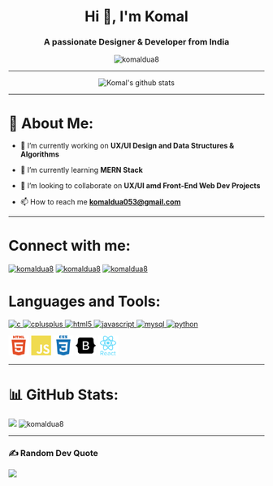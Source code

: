 <h1 align="center">Hi 👋, I'm Komal</h1>

<h3 align="center">A passionate Designer & Developer from India</h3>

<p align="center"> <img src="https://visitcount.itsvg.in/api?id=komaldua8&icon=0&color=0" alt="komaldua8" /></p>
<hr>
<p align="center">
<img height="auto"  alt="Komal's github stats" 
         src="https://github-profile-trophy.vercel.app/?username=komaldua8&row=1&column=6&theme=radical&margin-w=15e" />
</p>
<hr>


# 💫 About Me: 

- 🔭 I’m currently working on **UX/UI Design and Data Structures & Algorithms**

- 🌱 I’m currently learning **MERN Stack**

- 👯 I’m looking to collaborate on **UX/UI amd Front-End Web Dev Projects**

- 📫 How to reach me **komaldua053@gmail.com**
<hr>

<h1 align="left">Connect with me:</h1>
<p align="left">
<a href="https://instagram.com/komaldua8" target="blank"><img align="center" src="https://img.shields.io/badge/instagram-%23000000.svg?&style=for-the-badge&logo=instagram&logoColor=white alt=instagram" alt="komaldua8" height="40" width="150" /></a>
  <a href="https://www.linkedin.com/in/komaldua8" target="blank"><img align="center" src="https://img.shields.io/badge/linkedin-%231E77B5.svg?&style=for-the-badge&logo=linkedin&logoColor=white alt=linkedin " alt="komaldua8" height="40" width="150" /></a>
  <a href="https://open.spotify.com/user/31l4fxvkctgm2wsxu4ussbthsnli?si=d9454c5b577a4d41"><img align="center" src="https://img.shields.io/badge/Spotify-1ED760?style=for-the-badge&logo=spotify&logoColor=white" alt="komaldua8" height="40" width="150"/></a>
</p>
<h1 align="left">Languages and Tools:</h1>
<p align="left"> <a href="https://www.cprogramming.com/" target="_blank" rel="noreferrer"> <img src="https://profilinator.rishav.dev/skills-assets/c-original.svg" alt="c" width="40" height="40"/> </a> <a href="https://www.w3schools.com/cpp/" target="_blank" rel="noreferrer"> <img src="https://profilinator.rishav.dev/skills-assets/cplusplus-original.svg" alt="cplusplus" width="40" height="40"/> </a><a href="https://www.w3.org/html/" target="_blank" rel="noreferrer"> <img src="https://profilinator.rishav.dev/skills-assets/html5-original-wordmark.svg" alt="html5" width="40" height="40"/> </a> <a href="https://developer.mozilla.org/en-US/docs/Web/JavaScript" target="_blank" rel="noreferrer"> <img src="https://profilinator.rishav.dev/skills-assets/javascript-original.svg" alt="javascript" width="40" height="40"/> </a> <a href="https://www.mysql.com/" target="_blank" rel="noreferrer"> <img src="https://profilinator.rishav.dev/skills-assets/mysql-original-wordmark.svg" alt="mysql" width="40" height="40"/> </a> <a href="https://www.python.org" target="_blank" rel="noreferrer"> <img src="https://profilinator.rishav.dev/skills-assets/python-original.svg" alt="python" width="40" height="40"/> </a> </p>

<a ><img src="https://raw.githubusercontent.com/devicons/devicon/master/icons/html5/html5-plain-wordmark.svg" alt="cplusplus" width="40" height="40"/></a>
<a ><img src="https://raw.githubusercontent.com/devicons/devicon/master/icons/javascript/javascript-plain.svg" alt="cplusplus" width="40" height="40"/></a>
<a ><img src="https://raw.githubusercontent.com/devicons/devicon/master/icons/css3/css3-plain-wordmark.svg" alt="cplusplus" width="40" height="40"/></a>
<a ><img src="https://raw.githubusercontent.com/devicons/devicon/master/icons/bootstrap/bootstrap-plain.svg" alt="cplusplus" width="40" height="40"/></a>
<a ><img src="https://raw.githubusercontent.com/devicons/devicon/master/icons/react/react-original-wordmark.svg" alt="cplusplus" width="40" height="40"/></a>
<br>
<hr>

# 📊 GitHub Stats:
<p>
<img src = "https://github-readme-streak-stats.herokuapp.com?user=komaldua8&theme=radical&hide_border=false" width = "50%" >
    <img src="https://github-readme-stats.vercel.app/api?username=komaldua8&show_icons=true&theme=radical" alt="komaldua8" width = 46%/>
</p>        
<hr>

### ✍️ Random Dev Quote
![](https://quotes-github-readme.vercel.app/api?type=horizontal&theme=radical)
